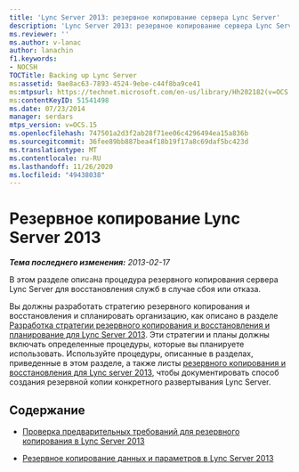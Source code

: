 ```yaml
---
title: 'Lync Server 2013: резервное копирование сервера Lync Server'
description: 'Lync Server 2013: резервное копирование сервера Lync Server.'
ms.reviewer: ''
ms.author: v-lanac
author: lanachin
f1.keywords:
- NOCSH
TOCTitle: Backing up Lync Server
ms:assetid: 9ae8ac63-7893-4524-9ebe-c44f8ba9ce41
ms:mtpsurl: https://technet.microsoft.com/en-us/library/Hh202182(v=OCS.15)
ms:contentKeyID: 51541498
ms.date: 07/23/2014
manager: serdars
mtps_version: v=OCS.15
ms.openlocfilehash: 747501a2d3f2ab28f71ee06c4296494ea15a836b
ms.sourcegitcommit: 36fee89bb887bea4f18b19f17a8c69daf5bc423d
ms.translationtype: MT
ms.contentlocale: ru-RU
ms.lasthandoff: 11/26/2020
ms.locfileid: "49438038"
---
```

# <a name="backing-up-lync-server-2013"></a>Резервное копирование Lync Server 2013

<div data-xmlns="http://www.w3.org/1999/xhtml">

<div class="topic" data-xmlns="http://www.w3.org/1999/xhtml" data-msxsl="urn:schemas-microsoft-com:xslt" data-cs="https://msdn.microsoft.com/">

<div data-asp="https://msdn2.microsoft.com/asp">



</div>

<div id="mainSection">

<div id="mainBody">

<span> </span>

_**Тема последнего изменения:** 2013-02-17_

В этом разделе описана процедура резервного копирования сервера Lync Server для восстановления служб в случае сбоя или отказа.

Вы должны разработать стратегию резервного копирования и восстановления и спланировать организацию, как описано в разделе [Разработка стратегии резервного копирования и восстановления и планирование для Lync Server 2013](lync-server-2013-developing-a-backup-and-restoration-strategy-and-plan.md). Эти стратегии и планы должны включать определенные процедуры, которые вы планируете использовать. Используйте процедуры, описанные в разделах, приведенные в этом разделе, а также листы [резервного копирования и восстановления для Lync server 2013](lync-server-2013-backup-and-restoration-worksheets.md), чтобы документировать способ создания резервной копии конкретного развертывания Lync Server.

<div>

## <a name="in-this-section"></a>Содержание

  - [Проверка предварительных требований для резервного копирования в Lync Server 2013](lync-server-2013-verifying-backup-prerequisites.md)

  - [Резервное копирование данных и параметров в Lync Server 2013](lync-server-2013-backing-up-data-and-settings.md)

</div>

</div>

<span> </span>

</div>

</div>

</div>


